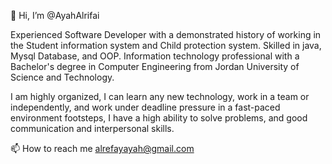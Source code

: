 👋 Hi, I’m @AyahAlrifai

Experienced Software Developer with a demonstrated history of working in the Student information system and Child protection system. 
Skilled in java, Mysql Database, and OOP. Information technology professional with a Bachelor's degree in Computer Engineering from 
Jordan University of Science and Technology.

I am highly organized, I can learn any new technology, work in a team or independently, and work under deadline pressure in a fast-paced 
environment footsteps, I have a high ability to solve problems, and good communication and interpersonal skills.

 📫 How to reach me alrefayayah@gmail.com

<!---
AyahAlrifai/AyahAlrifai is a ✨ special ✨ repository because its `README.md` (this file) appears on your GitHub profile.
You can click the Preview link to take a look at your changes.
--->
